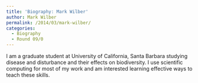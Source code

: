 ```yaml
---
title: 'Biography: Mark Wilber'
author: Mark Wilber
permalink: /2014/03/mark-wilber/
categories:
  - Biography
  - Round 09/0
---
```

I am a graduate student at University of California, Santa Barbara studying disease and disturbance and their effects on biodiversity. I use scientific computing for most of my work and am interested learning effective ways to teach these skills.
